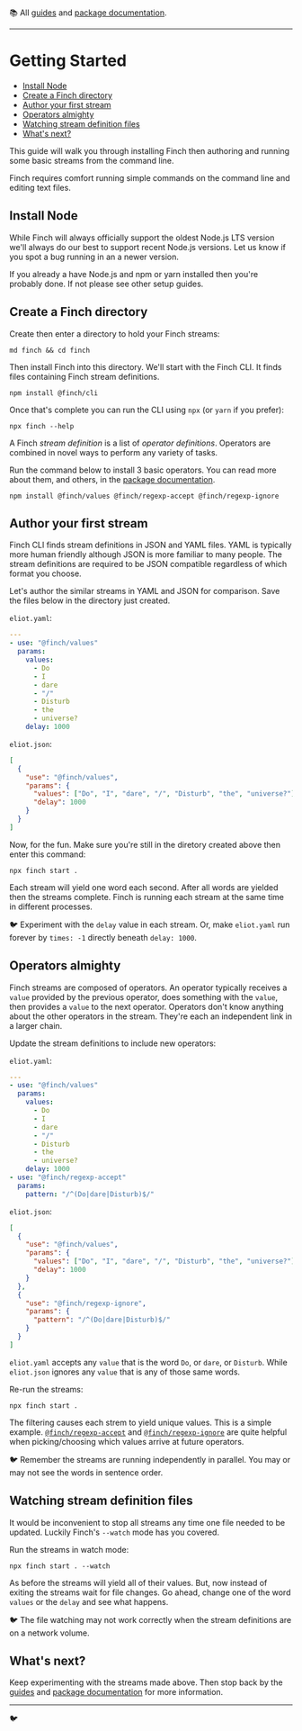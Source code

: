 :books: All [guides](/README.md#guides) and [package documentation](/README.md#package-documentation).

---

# Getting Started <!-- omit in toc -->

- [Install Node](#install-node)
- [Create a Finch directory](#create-a-finch-directory)
- [Author your first stream](#author-your-first-stream)
- [Operators almighty](#operators-almighty)
- [Watching stream definition files](#watching-stream-definition-files)
- [What's next?](#whats-next)

This guide will walk you through installing Finch then authoring and running some basic streams from the command line.

Finch requires comfort running simple commands on the command line and editing text files.

## Install Node

While Finch will always officially support the oldest Node.js LTS version we'll always do our best to support recent Node.js versions. Let us know if you spot a bug running in an a newer version.

If you already a have Node.js and npm or yarn installed then you're probably done. If not please see other setup guides.

## Create a Finch directory

Create then enter a directory to hold your Finch streams:

```
md finch && cd finch
```

Then install Finch into this directory. We'll start with the Finch CLI. It finds files containing Finch stream definitions.

```
npm install @finch/cli
```

Once that's complete you can run the CLI using `npx` (or `yarn` if you prefer):

```
npx finch --help
```

A Finch _stream definition_ is a list of _operator definitions_. Operators are combined in novel ways to perform any variety of tasks.

Run the command below to install 3 basic operators. You can read more about them, and others, in the [package documentation](/README.md#package-documentation).

```
npm install @finch/values @finch/regexp-accept @finch/regexp-ignore
```

## Author your first stream

Finch CLI finds stream definitions in JSON and YAML files. YAML is typically more human friendly although JSON is more familiar to many people. The stream definitions are required to be JSON compatible regardless of which format you choose.

Let's author the similar streams in YAML and JSON for comparison. Save the files below in the directory just created.

`eliot.yaml`:

```yaml
---
- use: "@finch/values"
  params:
    values:
      - Do
      - I
      - dare
      - "/"
      - Disturb
      - the
      - universe?
    delay: 1000
```

`eliot.json`:

```json
[
  {
    "use": "@finch/values",
    "params": {
      "values": ["Do", "I", "dare", "/", "Disturb", "the", "universe?"],
      "delay": 1000
    }
  }
]
```

Now, for the fun. Make sure you're still in the diretory created above then enter this command:

```
npx finch start .
```

Each stream will yield one word each second. After all words are yielded then the streams complete. Finch is running each stream at the same time in different processes.

:bird: Experiment with the `delay` value in each stream. Or, make `eliot.yaml` run forever by `times: -1` directly beneath `delay: 1000`.

## Operators almighty

Finch streams are composed of operators. An operator typically receives a `value` provided by the previous operator, does something with the `value`, then provides a `value` to the next operator. Operators don't know anything about the other operators in the stream. They're each an independent link in a larger chain.

Update the stream definitions to include new operators:

`eliot.yaml`:

```yaml
---
- use: "@finch/values"
  params:
    values:
      - Do
      - I
      - dare
      - "/"
      - Disturb
      - the
      - universe?
    delay: 1000
- use: "@finch/regexp-accept"
  params:
    pattern: "/^(Do|dare|Disturb)$/"
```

`eliot.json`:

```json
[
  {
    "use": "@finch/values",
    "params": {
      "values": ["Do", "I", "dare", "/", "Disturb", "the", "universe?"],
      "delay": 1000
    }
  },
  {
    "use": "@finch/regexp-ignore",
    "params": {
      "pattern": "/^(Do|dare|Disturb)$/"
    }
  }
]
```

`eliot.yaml` accepts any `value` that is the word `Do`, or `dare`, or `Disturb`. While `eliot.json` ignores any `value` that is any of those same words.

Re-run the streams:

```
npx finch start .
```

The filtering causes each strem to yield unique values. This is a simple example. [`@finch/regexp-accept`](packages/regexp-accept/README.md) and [`@finch/regexp-ignore`](packages/regexp-ignore/README.md) are quite helpful when picking/choosing which values arrive at future operators.

:bird: Remember the streams are running independently in parallel. You may or may not see the words in sentence order.

## Watching stream definition files

It would be inconvenient to stop all streams any time one file needed to be updated. Luckily Finch's `--watch` mode has you covered.

Run the streams in watch mode:

```
npx finch start . --watch
```

As before the streams will yield all of their values. But, now instead of exiting the streams wait for file changes. Go ahead, change one of the word `values` or the `delay` and see what happens.

:bird: The file watching may not work correctly when the stream definitions are on a network volume.

## What's next?

Keep experimenting with the streams made above. Then stop back by the [guides](/README.md#guides) and [package documentation](/README.md#package-documentation) for more information.

---

:bird:
